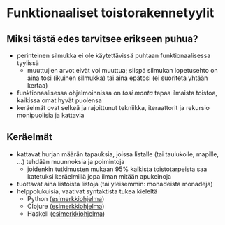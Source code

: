 # Funktionaaliset toistorakennetyylit

## Miksi tästä edes tarvitsee erikseen puhua?

- perinteinen silmukka ei ole käytettävissä puhtaan funktionaalisessa
  tyylissä
  - muuttujien arvot eivät voi muuttua; siispä silmukan lopetusehto on
    aina tosi (ikuinen silmukka) tai aina epätosi (ei suoriteta yhtään
    kertaa)
- funktionaalisessa ohjelmoinnissa on *tosi monta* tapaa ilmaista
  toistoa, kaikissa omat hyvät puolensa
- keräelmät ovat selkeä ja rajoittunut tekniikka, iteraattorit ja
  rekursio monipuolisia ja kattavia

## Keräelmät

- kattavat hurjan määrän tapauksia, joissa listalle (tai taulukolle,
  mapille, ...) tehdään muunnoksia ja poimintoja
  - joidenkin tutkimusten mukaan 95% kaikista toistotarpeista saa
    katetuksi keräelmillä jopa ilman mitään apukeinoja
- tuottavat aina listoista listoja (tai yleisemmin: monadeista monadeja)
- helppolukuisia, vaativat syntaktista tukea kieleltä
  - Python ([esimerkkiohjelma](ex-1.py))
  - Clojure ([esimerkkiohjelma](ex-1.clj))
  - Haskell ([esimerkkiohjelma](ex-1.hs))

